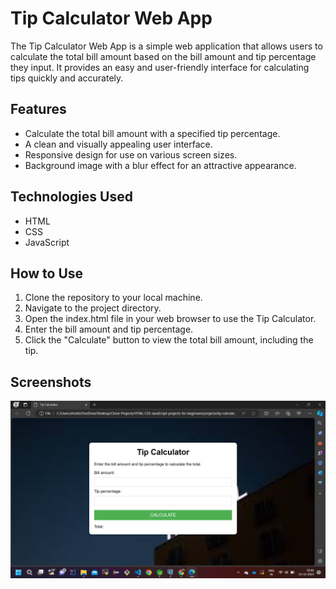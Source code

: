 
# Tip Calculator Web App

The Tip Calculator Web App is a simple web application that allows users to calculate the total bill amount based on the bill amount and tip percentage they input. It provides an easy and user-friendly interface for calculating tips quickly and accurately.


## Features
- Calculate the total bill amount with a specified tip percentage.
- A clean and visually appealing user interface.
- Responsive design for use on various screen sizes.
- Background image with a blur effect for an attractive appearance.
## Technologies Used
- HTML
- CSS
- JavaScript
## How to Use
1. Clone the repository to your local machine.
2. Navigate to the project directory.
3. Open the index.html file in your web browser to use the Tip Calculator.
4. Enter the bill amount and tip percentage.
5. Click the "Calculate" button to view the total bill amount, including the tip.
## Screenshots

![App Screenshot 1](Screenshot%20(170).png)
